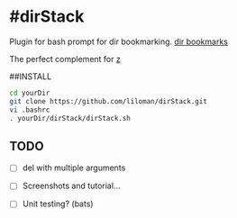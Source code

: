 
#dirStack
============

Plugin for bash prompt for dir bookmarking.
[dir bookmarks](http://vincent.bernat.im/en/blog/2015-zsh-directory-bookmarks.html)

The perfect complement for [z](https://github.com/rupa/z)


##INSTALL

```bash
cd yourDir
git clone https://github.com/liloman/dirStack.git 
vi .bashrc 
. yourDir/dirStack/dirStack.sh
```

## TODO
- [ ] del with multiple arguments
- [ ] Screenshots and tutorial...
- [ ] Unit testing? (bats)



